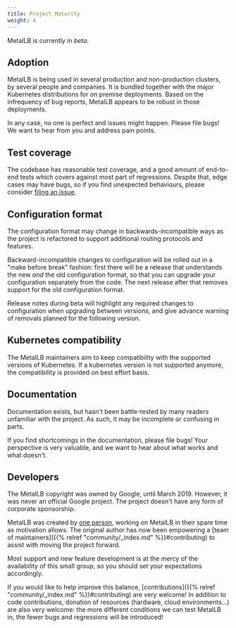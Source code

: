 ```yaml
---
title: Project Maturity
weight: 4
---
```


MetalLB is currently in *beta*.

## Adoption

MetalLB is being used in several production and non-production clusters, by
several people and companies. It is bundled together with the major
Kubernetes distributions for on premise deployments.
Based on the infrequency of bug reports, MetalLB appears to be robust in those deployments.

In any case, no one is perfect and issues might happen.
Please file bugs! We want to hear from you and address pain points.

## Test coverage

The codebase has reasonable test coverage, and a good amount of
end-to-end tests which covers against most part of regressions.
Despite that, edge cases may have bugs, so if you find unexpected
behaviours, please consider [filing an issue](https://github.com/metallb/metallb/issues).

## Configuration format

The configuration format may change in backwards-incompatible ways as the
project is refactored to support additional routing protocols and features.

Backward-incompatible changes to configuration will be rolled out in a "make
before break" fashion: first there will be a release that understands the new
_and_ the old configuration format, so that you can upgrade your configuration
separately from the code. The next release after that removes support for the
old configuration format.

Release notes during beta will highlight any required changes to configuration
when upgrading between versions, and give advance warning of removals planned
for the following version.

## Kubernetes compatibility

The MetalLB maintainers aim to keep compatibility with the supported versions
of Kubernetes. If a kubernetes version is not supported anymore, the compatibility is
provided on best effort basis.

## Documentation

Documentation exists, but hasn't been battle-tested by many readers
unfamiliar with the project. As such, it may be incomplete or
confusing in parts.

If you find shortcomings in the documentation, please file bugs! Your
perspective is very valuable, and we want to hear about what works and
what doesn't.

## Developers

The MetalLB copyright was owned by Google, until March 2019. However, it
was never an official Google project. The project doesn't have any
form of corporate sponsorship.

MetalLB was created by [one person](https://www.dave.tf), working on MetalLB in
their spare time as motivation allows.  The original author has now been
empowering a [team of maintainers]({{% relref "community/_index.md"
%}}#contributing) to assist with moving the project forward.

Most support and new feature development is at the mercy of the availability of
this small group, so you should set your expectations accordingly.

If you would like to help improve this balance, [contributions]({{% relref
"community/_index.md" %}}#contributing) are very welcome! In addition to code
contributions, donation of resources (hardware, cloud environments...) are also
very welcome: the more different conditions we can test MetalLB in, the fewer
bugs and regressions will be introduced!
